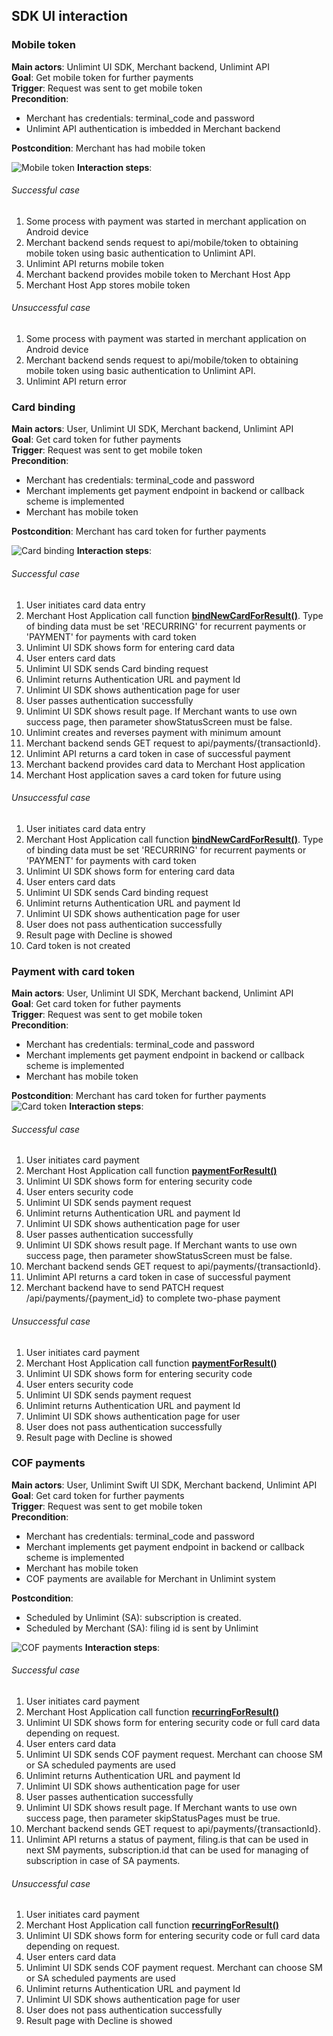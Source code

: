 ## SDK UI interaction

### Mobile token
**Main actors**: Unlimint UI SDK, Merchant backend, Unlimint API <br>
**Goal**: Get mobile token for further payments <br>
**Trigger**: Request was sent to get mobile token <br>
**Precondition**: 
 - Merchant has credentials: terminal_code and password
 - Unlimint API authentication is imbedded in Merchant backend

**Postcondition**: Merchant has had mobile token <br>

![Mobile token](/Documents/Images/token-for-payment.png)
**Interaction steps**:
###### Successful case
1) Some process with payment was started in merchant application on Android device <br>
2) Merchant backend sends request to api/mobile/token to obtaining mobile token using basic authentication to Unlimint API. <br>
3) Unlimint API returns mobile token <br>
4) Merchant backend provides mobile token to Merchant Host App <br>
5) Merchant Host App stores mobile token <br>

###### Unsuccessful case
1) Some process with payment was started in merchant application on Android device <br>
2) Merchant backend sends request to api/mobile/token to obtaining mobile token using basic authentication to Unlimint API. <br>
3) Unlimint API return error <br>

### Card binding
**Main actors**: User, Unlimint UI SDK, Merchant backend, Unlimint API <br>
**Goal**: Get card token for futher payments <br>
**Trigger**: Request was sent to get mobile token <br>
**Precondition**:
 - Merchant has credentials: terminal_code and password
 - Merchant implements get payment endpoint in backend or callback scheme is implemented
 - Merchant has mobile token

**Postcondition**: Merchant has card token for further payments <br>

![Card binding](/Documents/Images/binding.png)
**Interaction steps**:
###### Successful case
1) User initiates card data entry <br>
2) Merchant Host Application call function **[bindNewCardForResult()](https://github.com/cardpay/unlimit-ios-sdk/blob/master/Documents/BindCard.md)**. Type of binding data must be set 'RECURRING' for recurrent payments or 'PAYMENT' for payments with card token <br>
3) Unlimint UI SDK shows form for entering card data <br>
4) User enters card dats <br>
5) Unlimint UI SDK sends Card binding request <br>
6) Unlimint returns Authentication URL and payment Id <br>
7) Unlimint UI SDK shows authentication page for user <br>
8) User  passes authentication successfully <br>
9) Unlimint UI SDK shows result page. If Merchant wants to use own success page, then parameter showStatusScreen must be false. <br>
10) Unlimint  creates and reverses payment with minimum amount <br>
11) Merchant backend sends GET request to api/payments/{transactionId}. <br>
12) Unlimint API returns a card token in case of successful payment <br>
13) Merchant backend provides card data to Merchant Host application <br>
14) Merchant Host application saves a card token for future using <br>

###### Unsuccessful case
1) User initiates card data entry <br>
2) Merchant Host Application call function **[bindNewCardForResult()](https://github.com/cardpay/unlimit-ios-sdk/blob/master/Documents/BindCard.md)**. Type of binding data must be set 'RECURRING' for recurrent payments or 'PAYMENT' for payments with card token <br>
3) Unlimint UI SDK shows form for entering card data <br>
4) User enters card dats <br>
5) Unlimint UI SDK sends Card binding request <br>
6) Unlimint returns Authentication URL and payment Id <br>
7) Unlimint UI SDK shows authentication page for user <br>
8) User does not pass authentication successfully <br>
9) Result page with Decline is showed <br>
10) Card token is not created <br>

### Payment with card token
**Main actors**: User, Unlimint UI SDK, Merchant backend, Unlimint API <br>
**Goal**: Get card token for futher payments <br>
**Trigger**: Request was sent to get mobile token <br>
**Precondition**:
 - Merchant has credentials: terminal_code and password
 - Merchant implements get payment endpoint in backend or callback scheme is implemented
 - Merchant has mobile token

**Postcondition**: Merchant has card token for further payments <br>
![Card token](/Documents/Images/payment.png)
**Interaction steps**:
###### Successful case
1) User initiates card payment <br>
2) Merchant Host Application call function **[paymentForResult()](https://github.com/cardpay/unlimit-ios-sdk/blob/master/Documents/Payment.md)** <br>
3) Unlimint UI SDK shows form for entering security code <br>
4) User enters security code <br>
5) Unlimint UI SDK sends payment request <br>
6) Unlimint returns Authentication URL and payment Id <br>
7) Unlimint UI SDK shows authentication page for user <br>
8) User  passes authentication successfully <br>
9) Unlimint UI SDK shows result page. If Merchant wants to use own success page, then parameter showStatusScreen must be false. <br>
10) Merchant backend sends GET request to api/payments/{transactionId}. <br>
11) Unlimint API returns a card token in case of successful payment <br>
12) Merchant backend have to send PATCH request /api/payments/{payment_id} to complete two-phase payment <br>

###### Unsuccessful case
1) User initiates card payment <br>
2) Merchant Host Application call function **[paymentForResult()](https://github.com/cardpay/unlimit-ios-sdk/blob/master/Documents/Payment.md)** <br>
3) Unlimint UI SDK shows form for entering security code <br>
4) User enters security code <br>
5) Unlimint UI SDK sends payment request <br>
6) Unlimint returns Authentication URL and payment Id <br>
7) Unlimint UI SDK shows authentication page for user <br>
8) User does not pass authentication successfully <br>
9) Result page with Decline is showed <br>

### COF payments
**Main actors**: User, Unlimint Swift UI SDK, Merchant backend, Unlimint API <br>
**Goal**: Get card token for further payments <br>
**Trigger**: Request was sent to get mobile token <br>
**Precondition**:
 - Merchant has credentials: terminal_code and password
 - Merchant implements get payment endpoint in backend or callback scheme is implemented
 - Merchant has mobile token
 - COF payments are available for Merchant in Unlimint system

**Postcondition**:
 - Scheduled by Unlimint (SA): subscription is created.
 - Scheduled by Merchant (SA): filing id is sent by Unlimint

![COF payments](/Documents/Images/recurring.png)
**Interaction steps**:
###### Successful case
1) User initiates card payment <br>
2) Merchant Host Application call function **[recurringForResult()](https://github.com/cardpay/unlimit-ios-sdk/blob/master/Documents/Recurring.md)** <br>
3) Unlimint UI SDK shows form for entering security code or full card data depending on request. <br>
4) User enters card data <br>
5) Unlimint UI SDK sends COF payment request. Merchant can choose SM or SA scheduled payments are used <br>
6) Unlimint returns Authentication URL and payment Id <br>
7) Unlimint UI SDK shows authentication page for user <br>
8) User  passes authentication successfully <br>
9) Unlimint UI SDK shows result page. If Merchant wants to use own success page, then parameter skipStatusPages must be true. <br>
10) Merchant backend sends GET request to api/payments/{transactionId}. <br>
11) Unlimint API returns a status of payment, filing.is that can be used in next SM payments, subscription.id that can be used for managing of subscription in case of SA payments. <br>

###### Unsuccessful case
1) User initiates card payment <br>
2) Merchant Host Application call function **[recurringForResult()](https://github.com/cardpay/unlimit-ios-sdk/blob/master/Documents/Recurring.md)** <br>
3) Unlimint UI SDK shows form for entering security code or full card data depending on request. <br>
4) User enters card data <br>
5) Unlimint UI SDK sends COF payment request. Merchant can choose SM or SA scheduled payments are used <br>
6) Unlimint returns Authentication URL and payment Id <br>
7) Unlimint UI SDK shows authentication page for user <br>
8) User does not pass authentication successfully <br>
9) Result page with Decline is showed <br>
